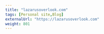 ```yaml
---
title: "lazarusoverlook.com"
tags: [Personal site,Blog]
externalUrl: "https://lazarusoverlook.com"
weight: 801
---
```

